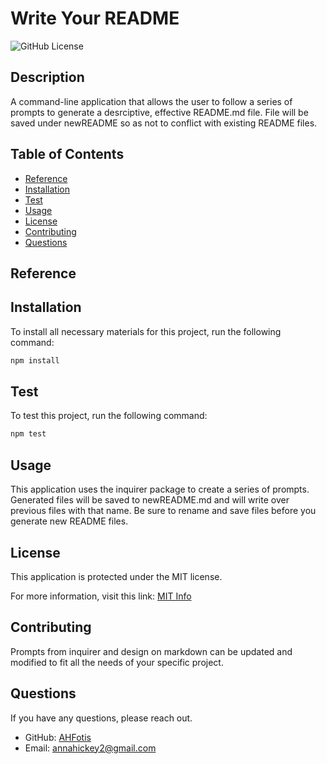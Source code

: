 # Write Your README

![GitHub License](https://img.shields.io/badge/License-MIT-blue.svg)

  ## Description

  A command-line application that allows the user to follow a series of prompts to generate a desrciptive, effective README.md file. File will be saved under newREADME so as not to conflict with existing README files.

  ## Table of Contents

  * [Reference](#reference)
  * [Installation](#installation)
  * [Test](#test)
  * [Usage](#usage)
  * [License](#license)
  * [Contributing](#contributing)
  * [Questions](#questions)
  
  ## Reference
 

  ## Installation

  To install all necessary materials for this project, run the following command:

  ```bash
  npm install
```

  ## Test

  To test this project, run the following command:

  ```bash
  npm test
```

  ## Usage

  This application uses the inquirer package to create a series of prompts. Generated files will be saved to newREADME.md and will write over previous files with that name. Be sure to rename and save files before you generate new README files.

  ## License

  This application is protected under the MIT license.

  For more information, visit this link: [MIT Info](https://opensource.org/licenses/MIT)

  ## Contributing
  Prompts from inquirer and design on markdown can be updated and modified to fit all the needs of your specific project.

  ## Questions

  If you have any questions, please reach out.
  * GitHub: [AHFotis](https://github.com/AHFotis)
  * Email: annahickey2@gmail.com


